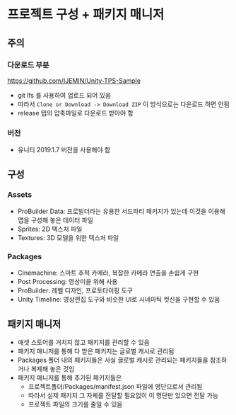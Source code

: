 # 프로젝트 구성 + 패키지 매니저

## 주의

### 다운로드 부분

https://github.com/IJEMIN/Unity-TPS-Sample

- git lfs 를 사용하여 업로드 되어 있음
- 따라서  `Clone or Download -> Download ZIP` 이 방식으로는 다운로드 하면 안됨
- release 탭의 압축파일로 다운로드 받아야 함

### 버전

- 유니티 2019.1.7 버전을 사용해야 함

## 구성

### Assets

- ProBuilder Data: 프로빌더라는 유용한 서드파티 패키지가 있는데 이것을 이용해 맵을 구성해 놓은 데이터 파일
- Sprites: 2D 텍스처 파일
- Textures: 3D 모델을 위한 텍스처 파일

### Packages

- Cinemachine: 스마트 추적 카메라, 복잡한 카메라 연출을 손쉽게 구현
- Post Processing: 영상미을 위해 사용
- ProBuilder: 레벨 디자인, 프로토타이핑 도구
- Unity Timeline: 영상편집 도구와 비슷한 UI로 시네마틱 컷신을 구현할 수 있음

## 패키지 매니저

- 애셋 스토어를 거치지 않고 패키지를 관리할 수 있음
- 패키지 매니저를 통해 다 받은 패키지는 글로벌 캐시로 관리됨
- Packages 폴더 내의 패키지들은 사실 글로벌 캐시로 관리되는 패키지들을 참조하거나 복제해 놓은 것임
- 패키지 매니저를 통해 추가된 패키지들은
  - 프로젝트폴더/Packages/manifest.json 파일에 명단으로서 관리됨
  - 따라서 실제 패키지 그 자체를 전달할 필요없이 이 명단만 있으면 전달 가능
  - 프로젝트 파일의 크기를 줄일 수 있음